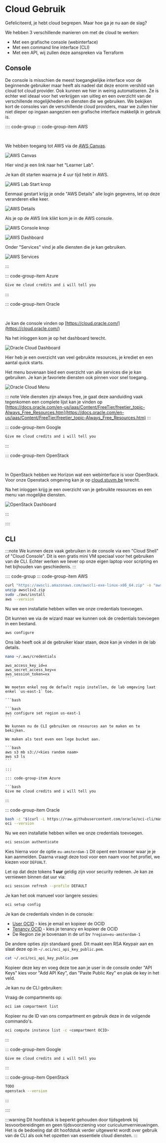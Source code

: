 # Cloud Gebruik

Gefeliciteerd, je hebt cloud begrepen. Maar hoe ga je nu aan de slag?

We hebben 3 verschillende manieren om met de cloud te werken:

-   Met een grafische console (webinterface)
-   Met een command line interface (CLI)
-   Met een API, wij zullen deze aanspreken via Terraform

## Console

De console is misschien de meest toegangkelijke interface voor de beginnende gebruiker maar heeft als nadeel dat deze enorm vershild van cloud tot cloud provider. Ook kunnen we hier in weinig automatiseren. Ze is echter wel ideaal voor het verkrijgen van uitleg en een overzicht van de verschillende mogelijkheden en diensten die we gebruiken. We bekijken kort de consoles van de verschillende cloud providers, maar we zullen hier niet dieper op ingaan aangezien een grafische interface makkelijk in gebruik is.

:::: code-group
::: code-group-item AWS

<br/>

We hebben toegang tot AWS via de [AWS Canvas](https://awsacademy.instructure.com/).

![AWS Canvas](./aws-canvas.png)

Hier vind je een link naar het "Learner Lab".

Je kan dit starten waarna je 4 uur tijd hebt in AWS.

![AWS Lab Start knop](./aws-labstart.png)

Eenmaal gestart krijg je onde "AWS Details" alle login gegevens, let op deze veranderen elke keer.

![AWS Details](./aws-details.png)

Als je op de AWS link klikt kom je in de AWS console.

![AWS Console knop](./aws-dash-button.png)

![AWS Dashboard](./aws-dash.png)

Onder "Services" vind je alle diensten die je kan gebruiken.

![AWS Services](./aws-menu.png)

:::

::: code-group-item Azure

```bash
Give me cloud credits and i will tell you
```

:::

::: code-group-item Oracle

<br/>

Je kan de console vinden op [https://cloud.oracle.com/](https://cloud.oracle.com/)

Na het inloggen kom je op het dashboard terecht.

![Oracle Cloud Dashboard](./oracle-dash.png)

Hier heb je een overzicht van veel gebruikte resources, je krediet en een aantal quick starts.

Het menu bovenaan bied een overzicht van alle services die je kan gebruiken. Je kan je favoriete diensten ook pinnen voor snel toegang.

![Oracle Cloud Menu](./oracle-menu.png)

::: note
Vele diensten zijn always free, je gaat deze aanduiding vaak tegenkomen een complete lijst kan je vinden op [https://docs.oracle.com/en-us/iaas/Content/FreeTier/freetier_topic-Always_Free_Resources.htm](https://docs.oracle.com/en-us/iaas/Content/FreeTier/freetier_topic-Always_Free_Resources.htm)
:::

::: code-group-item Google

```bash
Give me cloud credits and i will tell you
```

:::

::: code-group-item OpenStack

<br/>

In OpenStack hebben we Horizon wat een webinterface is voor OpenStack. Voor onze Openstack omgeving kan je op [cloud.stuvm.be](http://cloud.stuvm.be/) terecht.

Na het inloggen krijg je een overzicht van je gebruikte resources en een menu van mogelijke diensten.

![OpenStack Dashboard](./openstack-dash.png)

:::

::::

## CLI

:::note
We kunnen deze vaak gebruiken in de console via een "Cloud Shell" of "Cloud Console". Dit is een gratis mini VM speciaal voor het gebruiken van de CLI. Echter werken we liever op onze eigen laptop voor scripting en het bijhouden van geschiedenis.
:::

:::: code-group
::: code-group-item AWS

```bash
curl "https://awscli.amazonaws.com/awscli-exe-linux-x86_64.zip" -o "awscliv2.zip"
unzip awscliv2.zip
sudo ./aws/install
aws --version
```

Nu we een installatie hebben willen we onze credentials toevoegen.

Dit kunnen we via de wizard maar we kunnen ook de credentials toevoegen in een bestand.

```bash
aws configure
```

Ons lab heeft ook al de gebruiker klaar staan, deze kan je vinden in de lab details.

```bash
nano ~/.aws/credentials
```

````
aws_access_key_id=x
aws_secret_access_key=x
aws_session_token=xx
```

We moeten enkel nog de default regio instellen, de lab omgeving laat enkel `us-east-1` toe.

```bash

```bash
aws configure set region us-east-1
```

We kunnen nu de CLI gebruiken om resources aan te maken en te bekijken.

We maken als test even een lege bucket aan.

```bash
aws s3 mb s3://<kies random naam>
aws s3 ls
```

:::

::: code-group-item Azure

```bash
Give me cloud credits and i will tell you
````

:::

::: code-group-item Oracle

```bash
bash -c "$(curl -L https://raw.githubusercontent.com/oracle/oci-cli/master/scripts/install/install.sh)"
oci --version
```

Nu we een installatie hebben willen we onze credentials toevoegen.

```bash
oci session authenticate
```

Kies hierna voor de optie `eu-amsterdam-1`
Dit opent een browser waar je je kan aanmelden.
Daarna vraagt deze tool voor een naam voor het profiel, we kiezen voor `DEFUALT`.

Let op dat deze tokens **1 uur** geldig zijn voor security redenen. Je kan ze verniewen binnen dat uur via:

```bash
oci session refresh --profile DEFAULT
```

Je kan het ook manueel voor langere sessies:

```bash
oci setup config
```

Je kan de credentials vinden in de console:

-   [User OCID](https://cloud.oracle.com/identity/users/) - kies je email en kopieer de OCID
-   [Tenancy OCID](https://cloud.oracle.com/tenancy) - kies je tenancy en kopieer de OCID
-   De Region zie je bovenaan in de url bv `?region=eu-amsterdam-1`

De andere opties zijn standaard goed. Dit maakt een RSA Keypair aan en slaat deze op in `~/.oci/oci_api_key_public.pem`.

```bash
cat ~/.oci/oci_api_key_public.pem
```

Kopieer deze key en voeg deze toe aan je user in de console onder "API Keys" kies voor "Add API Key", dan "Paste Public Key" en plak de key in het veld.

Je kan nu de CLI gebruiken:

Vraag de compartments op:

```bash
oci iam compartment list
```

Kopieer nu de ID van ons compartment en gebruik deze in de volgende commando's.

```bash
oci compute instance list -c <compartment OCID>
```

:::

::: code-group-item Google

```bash
Give me cloud credits and i will tell you
```

:::

::: code-group-item OpenStack

```bash
TODO
openstack --version
```

:::

::::

:::warning
Dit hoofdstuk is beperkt gehouden door tijdsgebrek bij lesvoorbereidingen en geen tijdsvoorziening voor curiculumvernieuwingen. Het is de bedoeling dat dit hoofdstuk verder uitgewerkt wordt over gebruik van de CLI als ook het opzetten van essentiele cloud diensten.
:::

